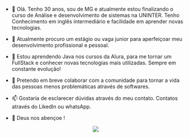 - 👋 Olá. Tenho 30 anos, sou de MG e atualmente estou finalizando o curso de Análise e desenvolvimento de sistemas na UNINTER. Tenho Conhecimento em inglês intermediário e facilidade em aprender novas tecnologias.

- 👀 Atualmente procuro um estágio ou vaga junior para aperfeiçoar meu desenvolvimento profissional e pessoal.
  
- 🌱 Estou aprendendo Java nos cursos da Alura, para me tornar um FullStack e conhecer novas tecnologias mais utilizadas. Sempre em constante evolução!
  
- 💞️ Pretendo em breve colaborar com a comunidade para tornar a vida das pessoas menos problemáticas através de softwares.
  
- 📫 Gostaria de esclarecer dúvidas através do meu contato. Contatos através do LikedIn ou whatsApp.
  
- :pray: Deus nos abençoe !
<p align="center">
  <img src="https://j.gifs.com/v1jQOo.gif" />
</p>


<!---
Fariawillyan/Fariawillyan is a ✨ Developer ✨ repository because its `README.md` (this file) appears on your GitHub profile.
You can click the Preview link to take a look at your changes.
--->


